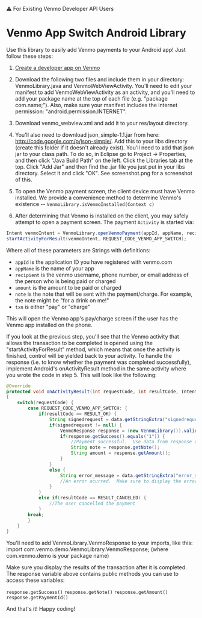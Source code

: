 ⚠️ For Existing Venmo Developer API Users

Venmo App Switch Android Library
==============================

Use this library to easily add Venmo payments to your Android app!  Just follow these steps:

1. [Create a developer app on Venmo](https://developer.venmo.com/docs/quickstart#create-an-app) 

2. Download the following two files and include them in your directory: VenmoLibrary.java and VenmoWebViewActivity. You'll need to edit your manifest to add VenmoWebViewActivity as an activity, and you'll need to add your package name at the top of each file (e.g. "package com.name;").  Also, make sure your manifest includes the internet permission: "android.permission.INTERNET".

3. Download venmo_webview.xml and add it to your res/layout directory.  

4. You'll also need to download json_simple-1.1.jar from here: http://code.google.com/p/json-simple/.  Add this to your libs directory (create this folder if it doesn't already exist). You'll need to add that json jar to your class path.  To do so, in Eclipse go to Project -> Properties, and then click "Java Build Path" on the left.  Click the Libraries tab at the top.  Click "Add Jar" and then find the .jar file you just put in your libs directory.  Select it and click "OK".  See screenshot.png for a screenshot of this. 

5. To open the Venmo payment screen, the client device must have Venmo installed. We provide a convenience method to determine Venmo's existence -- `VenmoLibrary.isVenmoInstalled(Context c)`

6. After determining that Venmo is installed on the client, you may safely attempt to open a payment screen. The payment `Activity` is started via:

```java
Intent venmoIntent = VenmoLibrary.openVenmoPayment(appId, appName, recipient, amount, note, txn);
startActivityForResult(venmoIntent, REQUEST_CODE_VENMO_APP_SWITCH);
```

Where all of these parameters are Strings with definitions:

* `appId` is the application ID you have registered with venmo.com 
* `appName` is the name of your app 
* `recipient` is the venmo username, phone number, or email address of the person who is being paid or charged 
* `amount` is the amount to be paid or charged 
* `note` is the note that will be sent with the payment/charge.  For example, the note might be "for a drink on me!" 
* `txn` is either "pay" or "charge"


This will open the Venmo app's pay/charge screen if the user has the Venmo app installed on the phone.

If you look at the previous step, you'll see that the Venmo activity that allows the transaction to be completed is opened using the "startActivityForResult" method, which means that once the activity is finished, control will be yielded back to your activity.  To handle the response (i.e. to know whether the payment was completed successfully), implement Android's onActivityResult method in the same activity where you wrote the code in step 5.  This will look like the following: 

```java
@Override
protected void onActivityResult(int requestCode, int resultCode, Intent data)
{
    switch(requestCode) {
        case REQUEST_CODE_VENMO_APP_SWITCH: {
            if(resultCode == RESULT_OK) {
                String signedrequest = data.getStringExtra("signedrequest");
                if(signedrequest != null) {
                    VenmoResponse response = (new VenmoLibrary()).validateVenmoPaymentResponse(signedrequest, app_secret);
                    if(response.getSuccess().equals("1")) {
                        //Payment successful.  Use data from response object to display a success message
                        String note = response.getNote();
                        String amount = response.getAmount();
                    }
                }
                else {
                    String error_message = data.getStringExtra("error_message");
                    //An error ocurred.  Make sure to display the error_message to the user
                }                               
            }
            else if(resultCode == RESULT_CANCELED) {
                //The user cancelled the payment
            }
        break;
        }           
    }
}
```

You'll need to add VenmoLibrary.VenmoResponse to your imports, like this: import com.venmo.demo.VenmoLibrary.VenmoResponse; (where com.venmo.demo is your package name)

Make sure you display the results of the transaction after it is completed.  The response variable above contains public methods you can use to access these variables:

`response.getSuccess()`
`response.getNote()`
`response.getAmount()`
`response.getPaymentId()`


And that's it!  Happy coding! 
